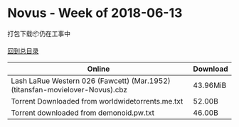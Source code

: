 # Novus - Week of 2018-06-13

打包下载📦仍在工事中

[回到总目录](https://github.com/alicewish/markdown/blob/master/Catalogs.md)



Online | Download
--- | ---
Lash LaRue Western 026 (Fawcett) (Mar.1952) (titansfan-movielover-Novus).cbz | 43.96MiB
Torrent Downloaded from worldwidetorrents.me.txt | 52.00B
Torrent downloaded from demonoid.pw.txt | 46.00B